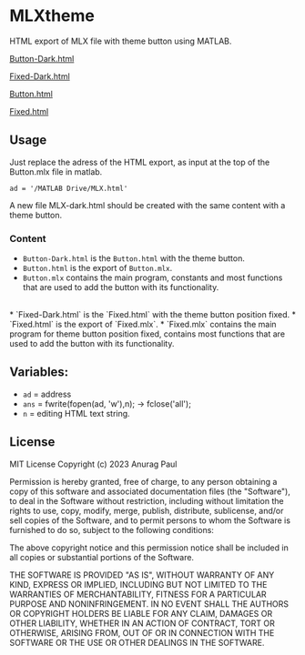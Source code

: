 # MLXtheme
HTML export of MLX file with theme button using MATLAB.

[Button-Dark.html](https://anuragpaul0.github.io/MLXtheme/Button-Dark.html)

[Fixed-Dark.html](https://anuragpaul0.github.io/MLXtheme/Fixed-Dark.html)

[Button.html](https://anuragpaul0.github.io/MLXtheme/Button.html)

[Fixed.html](https://anuragpaul0.github.io/MLXtheme/Fixed.html)

## Usage

Just replace the adress of the HTML export, as input at the top of the Button.mlx file in matlab.

```
ad = '/MATLAB Drive/MLX.html'
```
A new file MLX-dark.html should be created with the same content with a theme button.

### Content

* `Button-Dark.html` is the `Button.html` with the theme button.
* `Button.html` is the export of `Button.mlx`.
* `Button.mlx` contains the main program, constants and most functions that are used to add the button with its functionality.
<br />
* `Fixed-Dark.html` is the `Fixed.html` with the theme button position fixed.
* `Fixed.html` is the export of `Fixed.mlx`.
* `Fixed.mlx` contains the main program for theme button position fixed, contains most functions that are used to add the button with its functionality.

## Variables:
* `ad`   =  address
* `ans`  =  fwrite(fopen(ad, 'w'),n);    ->    fclose('all');
* `n`    =  editing HTML text string.

## License

MIT License
Copyright (c) 2023 Anurag Paul

Permission is hereby granted, free of charge, to any person obtaining a copy of this software and associated documentation files (the "Software"), to deal in the Software without restriction, including without limitation the rights to use, copy, modify, merge, publish, distribute, sublicense, and/or sell copies of the Software, and to permit persons to whom the Software is furnished to do so, subject to the following conditions:

The above copyright notice and this permission notice shall be included in all copies or substantial portions of the Software.

THE SOFTWARE IS PROVIDED "AS IS", WITHOUT WARRANTY OF ANY KIND, EXPRESS OR IMPLIED, INCLUDING BUT NOT LIMITED TO THE WARRANTIES OF MERCHANTABILITY, FITNESS FOR A PARTICULAR PURPOSE AND NONINFRINGEMENT. IN NO EVENT SHALL THE AUTHORS OR COPYRIGHT HOLDERS BE LIABLE FOR ANY CLAIM, DAMAGES OR OTHER LIABILITY, WHETHER IN AN ACTION OF CONTRACT, TORT OR OTHERWISE, ARISING FROM, OUT OF OR IN CONNECTION WITH THE SOFTWARE OR THE USE OR OTHER DEALINGS IN THE SOFTWARE.
